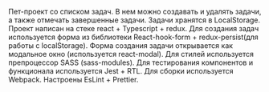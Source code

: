 Пет-проект со списком задач.
В нем можно создавать и удалять задачи, а также отмечать завершенные задачи. Задачи хранятся в LocalStorage.
Проект написан на стеке react + Typescript + redux.
Для создания задач используется форма из библиотеки React-hook-form + redux-persist(для работы с localStorage).
Форма создания задачи открывается как модальное окно (используется react-modal).
Для стилей используется препроцессор SASS (sass-modules).
Для тестирования компонентов и функционала используется Jest + RTL.
Для сборки используется Webpack.
Настроены EsLint + Prettier.
